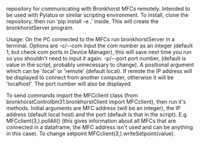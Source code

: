 repository for communicating with Bronkhorst MFCs remotely. Intended to be used with Pylatus or similar scripting environment. To install, clone the repository, then run 'pip install -e .' inside. This will create the bronkhorstServer program.

Usage: On the PC connected to the MFCs run bronkhorstServer in a terminal. Options are -c/--com input the com number as an integer (default 1, but check com ports in Device Manager), this will save next time you run so you shouldn't need to input it again. -p/--port port number, (default is value in the script, probably unnecessary to change). A positional argument which can be 'local' or 'remote' (default local). If remote the IP address will be displayed to connect from another computer, otherwise it will be 'localhost'. The port number will also be displayed.

To send commands import the MFCclient class (from bronkhorstControlbm31.bronkhorstClient import MFCclient), then run it's methods. Initial arguments are MFC address (will be an integer), the IP address (default local host) and the port (default is that in the script). E.g. MFCclient(3,<ip address>).pollAll() (this gives information about all MFCs that are connected in a dataframe, the MFC address isn't used and can be anything in this case). To change setpoint MFCclient(3,<ip address>).writeSetpoint(value).
